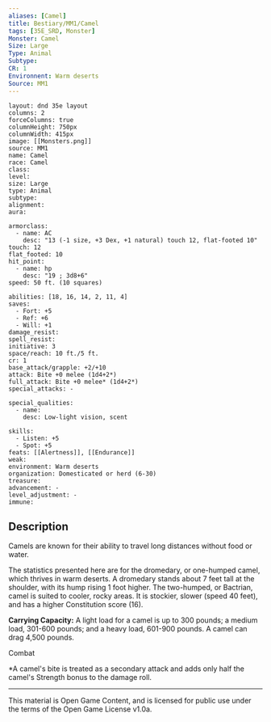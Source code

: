 ```yaml
---
aliases: [Camel]
title: Bestiary/MM1/Camel
tags: [35E_SRD, Monster]
Monster: Camel
Size: Large
Type: Animal
Subtype: 
CR: 1
Environnent: Warm deserts
Source: MM1
---
```


```statblock
layout: dnd 35e layout
columns: 2
forceColumns: true
columnHeight: 750px
columnWidth: 415px
image: [[Monsters.png]]
source: MM1
name: Camel
race: Camel
class: 
level: 
size: Large
type: Animal
subtype: 
alignment: 
aura: 

armorclass:
  - name: AC
    desc: "13 (-1 size, +3 Dex, +1 natural) touch 12, flat-footed 10"
touch: 12
flat_footed: 10
hit_point:
  - name: hp
    desc: "19 ; 3d8+6"
speed: 50 ft. (10 squares)

abilities: [18, 16, 14, 2, 11, 4]
saves:
  - Fort: +5
  - Ref: +6
  - Will: +1
damage_resist: 
spell_resist: 
initiative: 3
space/reach: 10 ft./5 ft.
cr: 1
base_attack/grapple: +2/+10
attack: Bite +0 melee (1d4+2*)
full_attack: Bite +0 melee* (1d4+2*)
special_attacks: -

special_qualities:
  - name: 
    desc: Low-light vision, scent

skills:
  - Listen: +5
  - Spot: +5
feats: [[Alertness]], [[Endurance]]
weak: 
environment: Warm deserts
organization: Domesticated or herd (6-30)
treasure: 
advancement: -
level_adjustment: -
immune: 
```

## Description

<p>Camels are known for their ability to travel long distances without food or water.</p>
<p>The statistics presented here are for the dromedary, or one-humped camel, which thrives in warm deserts. A dromedary stands about 7 feet tall at the shoulder, with its hump rising 1 foot higher. The two-humped, or Bactrian, camel is suited to cooler, rocky areas. It is stockier, slower (speed 40 feet), and has a higher Constitution score (16).</p>
<p>
            <b>Carrying Capacity:</b> A light load for a camel is up to 300 pounds; a medium load, 301-600 pounds; and a heavy load, 601-900 pounds. A camel can drag 4,500 pounds.</p>
<p>Combat</p>
<p>*A camel's bite is treated as a secondary attack and adds only half the camel's Strength bonus to the damage roll.</p>

---

This material is Open Game Content, and is licensed for public use under
the terms of the Open Game License v1.0a.
